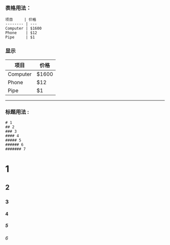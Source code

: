 ### 表格用法：   

```
项目     | 价格
-------- | ---
Computer | $1600
Phone    | $12
Pipe     | $1
````
### 显示
项目     | 价格
-------- | ---
Computer | $1600
Phone    | $12
Pipe     | $1

---

### 标题用法 :

```
# 1
## 2
### 3
#### 4
##### 5
###### 6
####### 7
```
# 1
## 2
### 3
#### 4
##### 5
###### 6

